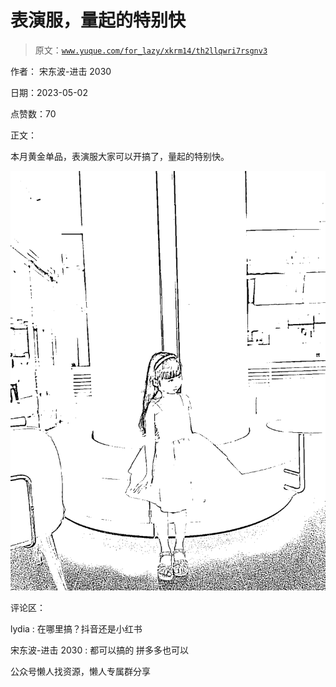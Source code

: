 # 表演服，量起的特别快

> 原文：[`www.yuque.com/for_lazy/xkrm14/th2llqwri7rsgnv3`](https://www.yuque.com/for_lazy/xkrm14/th2llqwri7rsgnv3)



作者： 宋东波-进击 2030



日期：2023-05-02



点赞数：70

<ne-hole id="u23f793f2" data-lake-id="u23f793f2">

正文：



本月黄金单品，表演服大家可以开搞了，量起的特别快。



![](img/a65e6f94394ad7564937e9c0444128e1.png)

<ne-hole id="uf96e04c7" data-lake-id="uf96e04c7">

评论区：



lydia : 在哪里搞？抖音还是小红书



宋东波-进击 2030 : 都可以搞的 拼多多也可以

<ne-hole id="u99429ec8" data-lake-id="u99429ec8">

公众号懒人找资源，懒人专属群分享

</ne-hole></ne-hole></ne-hole>